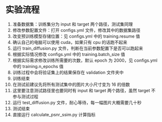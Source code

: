 # 实验流程

1. 准备数据集：训练集分为 input 和 target 两个路径，测试集同理
2. 修改参数配置文件：打开 configs.yml 文件，修改其中的数据集路径
3. 改变预训练模型存储位置：见 configs.yml 中的 training.resume 值
4. 确认自己的电脑可以使用 cuda，如果只有 cpu 的话跑不起来
5. 运行 train_diffusion.py 文件，判断在当前参数配置下是否可以跑起来
6. 根据实际情况修改 configs.yml 中的 training.batch_size 值
7. 根据实际需求修改训练所需要的次数，默认 epoch 为 2000，见 configs.yml 中的 training.n_epochs 值
8. 训练过程中会将验证集上的结果保存在 validation 文件夹中
9. 训练结束
10. 在测试前建议先将所有测试集中的图片大小尺寸变为 16 的倍数
11. 这里要注意测试路径里也要同时有 input 和 target 两个路径，虽然 target 不参与测试过程
12. 运行 test_diffusion.py 文件，耐心等待，每一幅图片大概需要几十秒
13. 测试结束
14. 直接运行 calculate_psnr_ssim.py 计算指标
